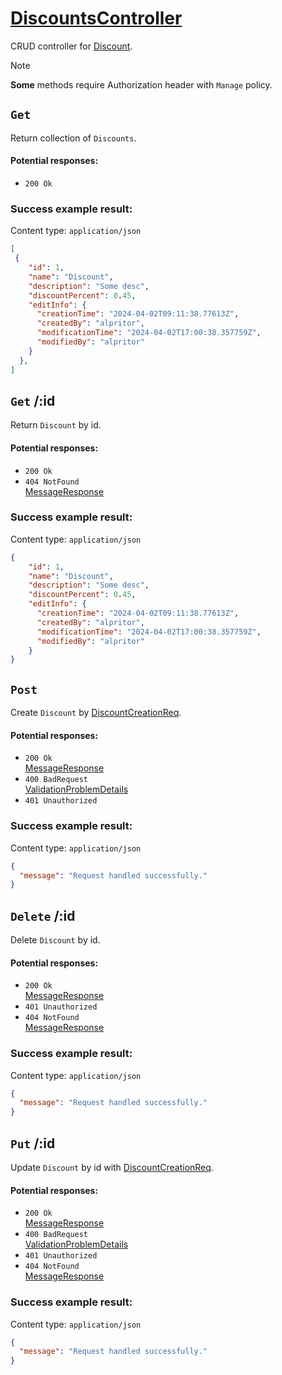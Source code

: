 # [DiscountsController](../../ProjectTisa/Controllers/BusinessControllers/CrudControllers/DiscountsController.cs)
CRUD controller for [Discount](../../ProjectTisa/Models/BusinessLogic/Discount.cs).
> [!NOTE]
> **Some** methods require Authorization header with `Manage` policy.
## `Get` 
Return collection of `Discounts`.
#### Potential responses:
* `200 Ok`
### Success example result:
Content type: `application/json`
```json
[
 {
    "id": 1,
    "name": "Discount",
    "description": "Some desc",
    "discountPercent": 0.45,
    "editInfo": {
      "creationTime": "2024-04-02T09:11:38.77613Z",
      "createdBy": "alpritor",
      "modificationTime": "2024-04-02T17:00:38.357759Z",
      "modifiedBy": "alpritor"
    }
  },
]
```
## `Get` /:id
Return `Discount` by id.
#### Potential responses:
* `200 Ok`
* `404 NotFound`<br>[MessageResponse](../../ProjectTisa/Controllers/GeneralData/Responses/MessageResponse.cs)
### Success example result:
Content type: `application/json`
```json
{
    "id": 1,
    "name": "Discount",
    "description": "Some desc",
    "discountPercent": 0.45,
    "editInfo": {
      "creationTime": "2024-04-02T09:11:38.77613Z",
      "createdBy": "alpritor",
      "modificationTime": "2024-04-02T17:00:38.357759Z",
      "modifiedBy": "alpritor"
    }
}
```
## `Post` 
Create `Discount` by [DiscountCreationReq](../../ProjectTisa/Controllers/GeneralData/Requests/CreationReq/DiscountCreationReq.cs).
#### Potential responses:
* `200 Ok`<br>[MessageResponse](../../ProjectTisa/Controllers/GeneralData/Responses/MessageResponse.cs)
* `400 BadRequest`<br>[ValidationProblemDetails](https://learn.microsoft.com/en-us/dotnet/api/microsoft.aspnetcore.mvc.validationproblemdetails)
* `401 Unauthorized`
### Success example result:
Content type: `application/json`
```json
{
  "message": "Request handled successfully."
}
```
## `Delete` /:id
Delete `Discount` by id.
#### Potential responses:
* `200 Ok`<br>[MessageResponse](../../ProjectTisa/Controllers/GeneralData/Responses/MessageResponse.cs)
* `401 Unauthorized`
* `404 NotFound`<br>[MessageResponse](../../ProjectTisa/Controllers/GeneralData/Responses/MessageResponse.cs)
### Success example result:
Content type: `application/json`
```json
{
  "message": "Request handled successfully."
}
```
## `Put` /:id
Update `Discount` by id with [DiscountCreationReq](../../ProjectTisa/Controllers/GeneralData/Requests/CreationReq/DiscountCreationReq.cs).
#### Potential responses:
* `200 Ok`<br>[MessageResponse](../../ProjectTisa/Controllers/GeneralData/Responses/MessageResponse.cs)
* `400 BadRequest`<br>[ValidationProblemDetails](https://learn.microsoft.com/en-us/dotnet/api/microsoft.aspnetcore.mvc.validationproblemdetails)
* `401 Unauthorized`
* `404 NotFound`<br>[MessageResponse](../../ProjectTisa/Controllers/GeneralData/Responses/MessageResponse.cs)
### Success example result:
Content type: `application/json`
```json
{
  "message": "Request handled successfully."
}
```